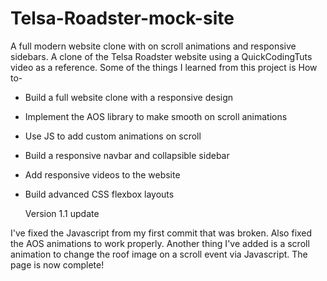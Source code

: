 # Telsa-Roadster-mock-site
A full modern website clone with on scroll animations and responsive sidebars.
A clone of the Telsa Roadster website using a QuickCodingTuts video as a reference. Some of the things I learned from this project is How to-
- Build a full website clone with a responsive design
- Implement the AOS library to make smooth on scroll animations
- Use JS to add custom animations on scroll
- Build a responsive navbar and collapsible sidebar
- Add responsive videos to the website
- Build advanced CSS flexbox layouts

  Version 1.1 update

I've fixed the Javascript from my first commit that was broken.
Also fixed the AOS animations to work properly. 
Another thing I've added is a scroll animation to change the roof image on a scroll event via Javascript. 
The page is now complete!
